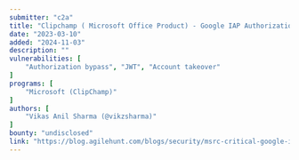 ```yaml
---
submitter: "c2a"
title: "Clipchamp ( Microsoft Office Product) - Google IAP Authorization bypass allowed access to Internal Environment Leading to Zero Interaction Account takeover"
date: "2023-03-10"
added: "2024-11-03"
description: ""
vulnerabilities: [
    "Authorization bypass", "JWT", "Account takeover"
]
programs: [
    "Microsoft (ClipChamp)"
]
authors: [
    "Vikas Anil Sharma (@vikzsharma)"
]
bounty: "undisclosed"
link: "https://blog.agilehunt.com/blogs/security/msrc-critical-google-iap-authorization-bypass-allows-access-to-internal-envirnment-leading-to-zero-interaction-account-takeover"
---
```




